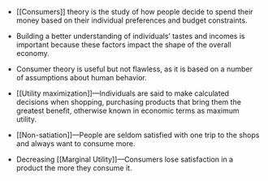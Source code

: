 
- [[Consumers]] theory is the study of how people decide to spend their money based on their individual preferences and budget constraints.
- Building a better understanding of individuals’ tastes and incomes is important because these factors impact the shape of the overall economy.
- Consumer theory is useful but not flawless, as it is based on a number of assumptions about human behavior.

- [[Utility maximization]]—Individuals are said to make calculated decisions when shopping, purchasing products that bring them the greatest benefit, otherwise known in economic terms as maximum utility.
- [[Non-satiation]]—People are seldom satisfied with one trip to the shops and always want to consume more.
- Decreasing [[Marginal Utility]]—Consumers lose satisfaction in a product the more they consume it.